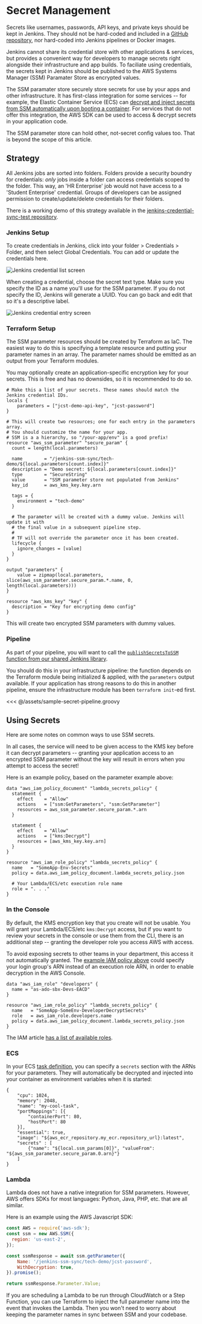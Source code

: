 # Secret Management
Secrets like usernames, passwords, API keys, and private keys should be kept in Jenkins. They should not be hard-coded and included in a [GitHub repository](../github/policies.md#secrets), nor hard-coded into Jenkins pipelines or Docker images. 

Jenkins cannot share its credential store with other applications & services, but provides a convenient way for developers to manage secrets right alongside their infrastructure and app builds. To faciliate using credentials, the secrets kept in Jenkins should be published to the AWS Systems Manager (SSM) Paramater Store as encrypted values.

The SSM paramater store securely store secrets for use by your apps and other infrastructure. It has first-class integration for some services -- for example, the Elastic Container Service (ECS) can [decrypt and inject secrets from SSM automatically upon booting a container](https://docs.aws.amazon.com/AmazonECS/latest/developerguide/specifying-sensitive-data.html). For services that do not offer this integration, the AWS SDK can be used to access & decrypt secrets in your application code.

The SSM parameter store can hold other, not-secret config values too. That is beyond the scope of this article.

## Strategy
All Jenkins jobs are sorted into folders. Folders provide a security boundry for credentials: *only* jobs inside a folder can access credentials scoped to the folder. This way, an 'HR Enterprise' job would not have access to a 'Student Enterprise' credential. Groups of developers can be assigned permission to create/update/delete credentials for their folders.

There is a working demo of this strategy available in the [jenkins-credential-sync-test repository](https://github.com/NIT-Administrative-Systems/jenkins-credential-sync-test).

### Jenkins Setup
To create credentials in Jenkins, click into your folder > Credentials > Folder, and then select Global Credentials. You can add or update the credentials here.

![Jenkins credential list screen](../assets/jenkins-cred-list.png)

When creating a credential, choose the secret text type. Make sure you specify the ID as a name you'll use for the SSM parameter. If you do not specify the ID, Jenkins will generate a UUID. You can go back and edit that so it's a descriptive label.

![Jenkins credential entry screen](../assets/jenkins-cred-entry.png)

### Terraform Setup
The SSM parameter resources should be created by Terraform as IaC. The easiest way to do this is specifying a template resource and putting your parameter names in an array. The parameter names should be emitted as an output from your Terraform modules.

You may optionally create an application-specific encryption key for your secrets. This is free and has no downsides, so it is recommended to do so.

```hcl
# Make this a list of your secrets. These names should match the Jenkins credential IDs.
locals {
    parameters = ["jcst-demo-api-key", "jcst-password"]
}

# This will create two resources; one for each entry in the parameters array.
# You should customize the name for your app. 
# SSM is a a hierarchy, so "/your-app/env" is a good prefix!
resource "aws_ssm_parameter" "secure_param" {
  count = length(local.parameters)

  name        = "/jenkins-ssm-sync/tech-demo/${local.parameters[count.index]}"
  description = "Demo secret: ${local.parameters[count.index]}"
  type        = "SecureString"
  value       = "SSM parameter store not populated from Jenkins"
  key_id      = aws_kms_key.key.arn

  tags = {
    environment = "tech-demo"
  }

  # The parameter will be created with a dummy value. Jenkins will update it with 
  # the final value in a subsequent pipeline step.
  #
  # TF will not override the parameter once it has been created.
  lifecycle {
    ignore_changes = [value]
  }
}

output "parameters" {
    value = zipmap(local.parameters, slice(aws_ssm_parameter.secure_param.*.name, 0, length(local.parameters)))
}

resource "aws_kms_key" "key" {
  description = "Key for encrypting demo config"
}
```

This will create two encrypted SSM parameters with dummy values. 

### Pipeline
As part of your pipeline, you will want to call the [`publishSecretsToSSM` function from our shared Jenkins library](../ci-cd/shared-libs.md). 

You should do this in your infrastructure pipeline: the function depends on the Terraform module being initialized & applied, with the `parameters` output available. If your application has strong reasons to do this in another pipeline, ensure the infrastructure module has been `terraform init`-ed first.

<<< @/assets/sample-secret-pipeline.groovy

## Using Secrets
Here are some notes on common ways to use SSM secrets.

In all cases, the service will need to be given access to the KMS key before it can decrypt parameters -- granting your application access to an encrypted SSM parameter without the key will result in errors when you attempt to access the secret!

Here is an example policy, based on the parameter example above:

```hcl
data "aws_iam_policy_document" "lambda_secrets_policy" {
  statement {
    effect    = "Allow"
    actions   = ["ssm:GetParameters", "ssm:GetParameter"]
    resources = aws_ssm_parameter.secure_param.*.arn
  }

  statement {
    effect    = "Allow"
    actions   = ["kms:Decrypt"]
    resources = [aws_kms_key.key.arn]
  }
}

resource "aws_iam_role_policy" "lambda_secrets_policy" {
  name   = "SomeApp-Env-Secrets"
  policy = data.aws_iam_policy_document.lambda_secrets_policy.json

  # Your Lambda/ECS/etc execution role name
  role = ". . ."
}
```

### In the Console
By default, the KMS encryption key that you create will not be usable. You will grant your Lambda/ECS/etc `kms:Decrypt` access, but if you want to review your secrets in the console or use them from the CLI, there is an additional step -- granting the developer role you access AWS with access.

To avoid exposing secrets to other teams in your department, this access it not automatically granted. The [example IAM policy above](#using-secrets) could specify your login group's ARN instead of an execution role ARN, in order to enable decryption in the AWS Console.

```hcl
data "aws_iam_role" "developers" {
  name = "as-ado-sbx-Devs-EACD"
}

resource "aws_iam_role_policy" "lambda_secrets_policy" {
  name   = "SomeApp-SomeEnv-DeveloperDecryptSecrets"
  role   = aws_iam_role.developers.name
  policy = data.aws_iam_policy_document.lambda_secrets_policy.json
}
```

The IAM article [has a list of available roles](./iam.md#developer-roles).

### ECS
In your ECS [task definition](https://docs.aws.amazon.com/AmazonECS/latest/developerguide/task_definition_parameters.html), you can specify a `secrets` section with the ARNs for your parameters. They will automatically be decrypted and injected into your container as environment variables when it is started:

```json{11-13}
{
    "cpu": 1024,
    "memory": 2048,
    "name": "my-cool-task",
    "portMappings": [{
        "containerPort": 80,
        "hostPort": 80
    }],
    "essential": true,
    "image": "${aws_ecr_repository.my_ecr.repository_url}:latest",
    "secrets" : [
        {"name": "${local.ssm_params[0]}", "valueFrom": "${aws_ssm_parameter.secure_param.0.arn}"}
    ]
}
```

### Lambda
Lambda does not have a native integration for SSM parameters. However, AWS offers SDKs for most languages: Python, Java, PHP, etc. that are all similar. 

Here is an example using the AWS Javascript SDK:

```js
const AWS = require('aws-sdk');
const ssm = new AWS.SSM({
  region: 'us-east-2',
});

const ssmResponse = await ssm.getParameter({
    Name: '/jenkins-ssm-sync/tech-demo/jcst-password',
    WithDecryption: true,
}).promise();

return ssmResponse.Parameter.Value;
```

If you are scheduling a Lambda to be run through CloudWatch or a Step Function, you can use Terraform to inject the full parameter name into the event that invokes the Lambda. Then you won't need to worry about keeping the parameter names in sync between SSM and your codebase.